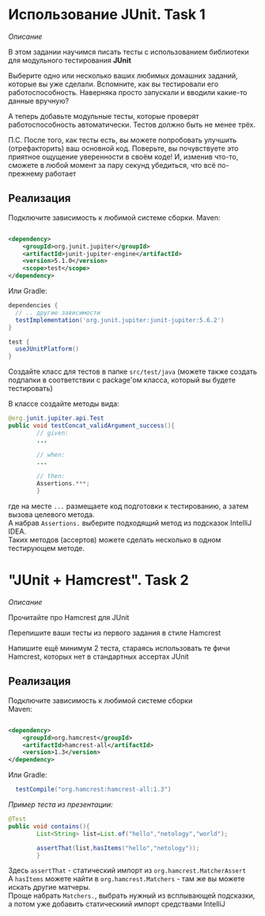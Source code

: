 # Использование JUnit. Task 1

*Описание*

В этом задании научимся писать тесты с использованием библиотеки для модульного тестирования **JUnit**

Выберите одно или несколько ваших любимых домашних заданий, которые вы уже сделали. Вспомните, как вы тестировали его
работоспособность. Наверняка просто запускали и вводили какие-то данные вручную?

А теперь добавьте модульные тесты, которые проверят работоспособность автоматически. Тестов должно быть не менее трёх.

П.С. После того, как тесты есть, вы можете попробовать улучшить (отрефакторить) ваш основной код. Поверьте, вы
почувствуете это приятное ощущение уверенности в своём коде!
И, изменив что-то, сможете в любой момент за пару секунд убедиться, что всё по-прежнему работает

## Реализация

Подключите зависимость к любимой системе сборки. Maven:

```xml

<dependency>
    <groupId>org.junit.jupiter</groupId>
    <artifactId>junit-jupiter-engine</artifactId>
    <version>5.1.0</version>
    <scope>test</scope>
</dependency>
```

Или Gradle:

```gradle
dependencies {
  // .. другие зависимости
  testImplementation('org.junit.jupiter:junit-jupiter:5.6.2')
}

test {
  useJUnitPlatform()
}
```

Создайте класс для тестов в папке `src/test/java` (можете также создать подпапки в соответствии с package'ом класса,
который вы будете тестировать)

В классе создайте методы вида:

```java
@org.junit.jupiter.api.Test
public void testConcat_validArgument_success(){
        // given:
        ...

        // when:
        ...

        // then:
        Assertions.***;
        }
```

где на месте `...` размещаете код подготовки к тестированию, а затем вызова целевого метода.  
А набрав `Assertions.` выберите подходящий метод из подсказок IntelliJ IDEA.  
Таких методов (ассертов) можете сделать несколько в одном тестирующем методе.

# "JUnit + Hamcrest". Task 2

*Описание*

Прочитайте про Hamcrest для JUnit

Перепишите ваши тесты из первого задания в стиле Hamcrest

Напишите ещё минимум 2 теста, стараясь использовать те фичи Hamcrest, которых нет в стандартных ассертах JUnit

## Реализация

Подключите зависимость к любимой системе сборки  
Maven:

```xml

<dependency>
    <groupId>org.hamcrest</groupId>
    <artifactId>hamcrest-all</artifactId>
    <version>1.3</version>
</dependency>
```

Или Gradle:

```gradle
  testCompile("org.hamcrest:hamcrest-all:1.3")
```

*Пример теста из презентации:*

```java
@Test
public void contains(){
        List<String> list=List.of("hello","netology","world");

        assertThat(list,hasItems("hello","netology"));
        }
```

Здесь `assertThat` - статический импорт из `org.hamcrest.MatcherAssert`  
А `hasItems` можете найти в `org.hamcrest.Matchers` - там же вы можете искать другие матчеры.   
Проще набрать `Matchers.`, выбрать нужный из всплывающей подсказки, а потом уже добавить статическиий импорт средствами
IntelliJ

